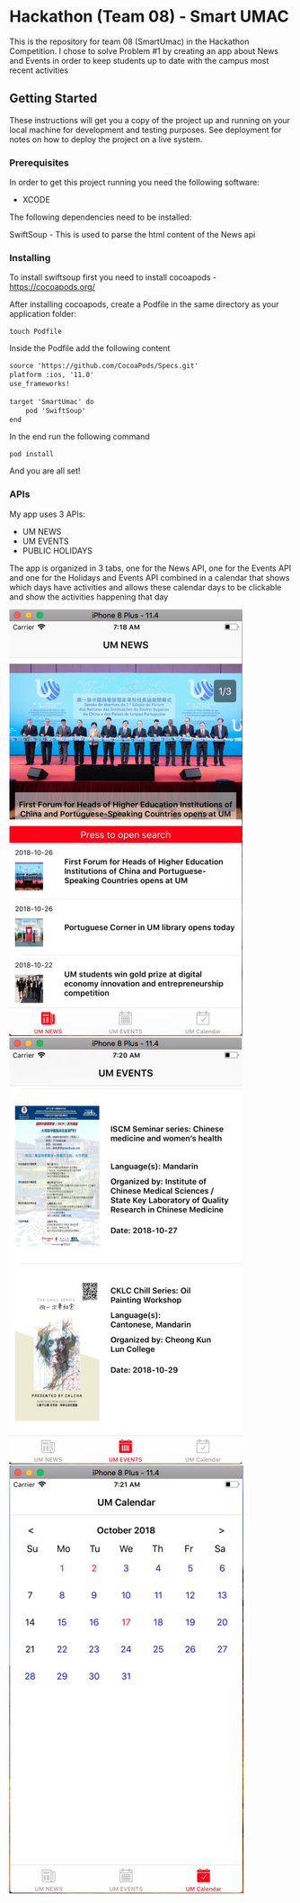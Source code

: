 # Hackathon (Team 08) - Smart UMAC

This is the repository for team 08 (SmartUmac) in the Hackathon Competition. 
I chose to solve Problem #1 by creating an app about News and Events in order
to keep students up to date with the campus most recent activities

## Getting Started

These instructions will get you a copy of the project up and running on your local machine for development and testing purposes. See deployment for notes on how to deploy the project on a live system.

### Prerequisites

In order to get this project running you need the following software:

- XCODE

The following dependencies need to be installed:

SwiftSoup - This is used to parse the html content of the News api

### Installing

To install swiftsoup first you need to install cocoapods - https://cocoapods.org/

After installing cocoapods, create a Podfile in the same directory as your application folder:

```
touch Podfile
```
Inside the Podfile add the following content

```
source 'https://github.com/CocoaPods/Specs.git'
platform :ios, '11.0'
use_frameworks!

target 'SmartUmac' do
    pod 'SwiftSoup'
end

```

In the end run the following command

```
pod install
```

And you are all set!

### APIs

My app uses 3 APIs:

- UM NEWS
- UM EVENTS
- PUBLIC HOLIDAYS

The app is organized in 3 tabs, one for the News API, one for the Events API
and one for the Holidays and Events API combined in a calendar that shows
which days have activities and allows these calendar days to be clickable and
show the activities happening that day

![alt text](https://github.com/RickBoss/SmartUmac/blob/master/Presentation/News%20Screen%20Main.png) ![alt text](https://github.com/RickBoss/SmartUmac/blob/master/Presentation/Screen%20Shot%202018-10-27%20at%207.20.14%20AM.png)
![alt text](https://github.com/RickBoss/SmartUmac/blob/master/Presentation/Screen%20Shot%202018-10-27%20at%207.21.02%20AM.png)

